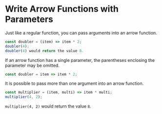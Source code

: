 # Write Arrow Functions with Parameters
Just like a regular function, you can pass arguments into an arrow function.
```javascript
const doubler = (item) => item * 2;
doubler(4);
doubler(4) would return the value 8.
```
If an arrow function has a single parameter, the parentheses enclosing the parameter may be omitted.
```javascript
const doubler = item => item * 2;
```
It is possible to pass more than one argument into an arrow function.
```javascript
const multiplier = (item, multi) => item * multi;
multiplier(4, 2);
```
```multiplier(4, 2)``` would return the value ```8```.


